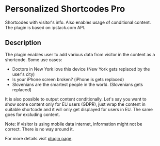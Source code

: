 # Personalized Shortcodes Pro

Shortcodes with visitor's info. Also enables usage of conditional content. The plugin is based on ipstack.com API.

## Description

The plugin enables user to add various data from visitor in the content as a shortcode. Some use cases:

- Doctors in New York love this device (New York gets replaced by the user's city)
- Is your iPhone screen broken? (iPhone is gets replaced)
- Slovenians are the smartest people in the world. (Slovenians gets replaced)

It is also possible to output content conditionally. Let's say you want to show some content only for EU users (GDPR), just wrap the content in suitable shortcode and it will only get displayed for users in EU. The same goes for excluding content.

Note: if visitor is using mobile data internet, information might not be correct. There is no way around it.

For more details visit [plugin page](https://maticpogladic.com/personalized-shortcode-pro/).
